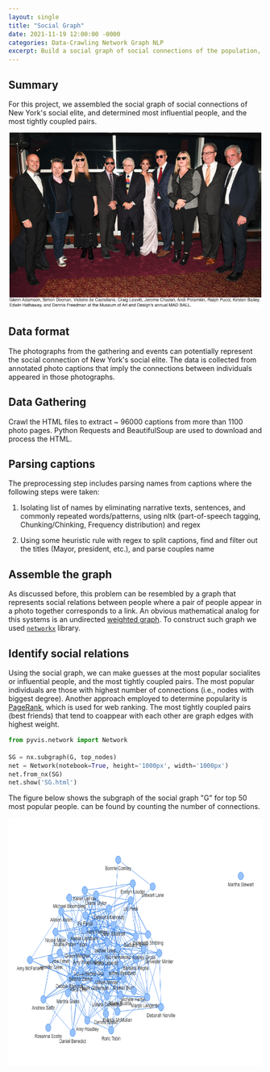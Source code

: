 ```yaml
---
layout: single
title: "Social Graph"
date: 2021-11-19 12:00:00 -0000
categories: Data-Crawling Network Graph NLP 
excerpt: Build a social graph of social connections of the population, and used that to determine influential people within the group.
---
```


## Summary
For this project, we assembled the social graph of social connections of New York's social elite, and determined most influential people, and the most tightly coupled pairs.


<p align="center">
  <img src=/assets/images/blogs/party_pic.png height=350 width=500
</p>  


## Data format 
The photographs from the gathering and events can potentially represent the social connection of New York's social elite. The data is collected from annotated photo captions that imply the connections between individuals appeared in those photographs. 

  
## Data Gathering 
Crawl the HTML files to extract ~ 96000 captions from more than 1100 photo pages. Python Requests and BeautifulSoup are used to download and process the HTML.

  
## Parsing captions
The preprocessing step includes parsing names from captions where the following steps were taken:
  
1. Isolating list of names by eliminating narrative texts, sentences, and commonly repeated words/patterns, using nltk (part-of-speech tagging, Chunking/Chinking, Frequency distribution) and regex
  
2. Using some heuristic rule with regex to split captions, find and filter out the titles (Mayor, president, etc.), and parse couples name


## Assemble the graph
As discussed before, this problem can be resembled by a graph that represents social relations between people where a pair of people appear in a photo together corresponds to a link.  An obvious mathematical analog for this systems is an undirected [weighted graph](http://en.wikipedia.org/wiki/Graph_%28mathematics%29#Weighted_graph). To construct such graph we used [`networkx`](https://networkx.github.io/) library.

## Identify social relations
Using the social graph, we can make guesses at the most popular socialites or influential people, and the most tightly coupled pairs.
The most popular individuals are those with highest number of connections (i.e., nodes with biggest degree). Another approach employed to determine popularity is  
[PageRank](http://en.wikipedia.org/wiki/PageRank), which is used for web ranking. The most tightly coupled pairs (best friends) that tend to coappear with each other are graph edges with highest weight. 

```python
from pyvis.network import Network

SG = nx.subgraph(G, top_nodes)
net = Network(notebook=True, height='1000px', width='1000px')
net.from_nx(SG)
net.show('SG.html')
```
The figure below shows the subgraph of the social graph "G" for top 50 most popular people. 
can be found by counting the number of connections.
  
<p align="center">
  <img src=/assets/images/blogs/top_nodes.png height=492 width=700>
</p>


<!-- ## Conclusion
Like this post? You can also give it some claps on [Medium](https://blog.usejournal.com/your-browser-fingerprint-66fef468c501).

## Further Reading & Sources

 -->
